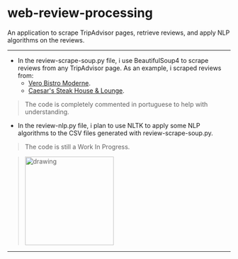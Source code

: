 # web-review-processing
 An application to scrape TripAdvisor pages, retrieve reviews, and apply NLP algorithms on the reviews.

---
 - In the review-scrape-soup.py file, i use BeautifulSoup4 to scrape reviews from any TripAdvisor page. As an example, i scraped reviews from:
    - [Vero Bistro Moderne](https://www.tripadvisor.com/Restaurant_Review-g154913-d1119735-Reviews-Vero_Bistro_Moderne-Calgary_Alberta.html "VERO BISTRO MODERNE, Calgary - Tripadvisor").
    - [Caesar's Steak House & Lounge](https://www.tripadvisor.com/Restaurant_Review-g154913-d683068-Reviews-Caesar_s_Steak_House_Lounge-Calgary_Alberta.html "CAESAR'S STEAK HOUSE & LOUNGE, Calgary - Tripadvisor").

> The code is completely commented in portuguese to help with understanding.

 - In the review-nlp.py file, i plan to use NLTK to apply some NLP algorithms to the CSV files generated with review-scrape-soup.py.

> The code is still a Work In Progress.

><img src="https://connect-asia.org/wp-content/uploads/WORK-IN-PROGRESS-ICON-01-1024x928.png" alt="drawing" width="200"/>

---